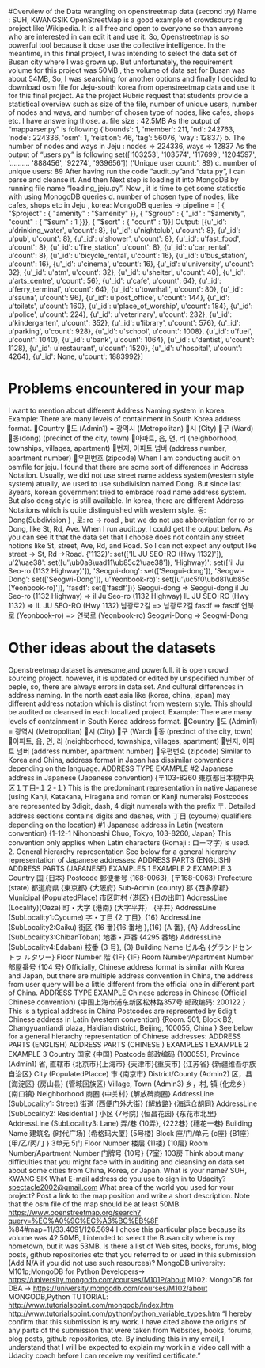 #Overview of the Data wrangling on openstreetmap data (second try)
Name : SUH, KWANGSIK
OpenStreetMap is a good example of crowdsourcing project like Wikipedia. It is all
free and open to everyone so than anyone who are interested in can edit it and use
it. So, Openstreetmap is so powerful tool because it dose use the collective
intelligence.
In the meantime, in this final project, I was intending to select the data set of
Busan city where I was grown up. But unfortunately, the requirement volume for
this project was 50MB , the volume of data set for Busan was about 54MB, So, I
was searching for another options and finally I decided to download osm file for
Jeju-south korea from openstreetmap data and use it for this final project.
As the project Rubric request that students provide a statistical overview such as
size of the file, number of unique users, number of nodes and ways, and number of
chosen type of nodes, like cafes, shops etc. I have answering those.
a. file size : 42.5MB
As the output of “mapparser.py” is following
{'bounds': 1,
'member': 211,
'nd': 242763,
'node': 224336,
'osm': 1,
'relation': 46,
'tag': 56076,
'way': 12837}
b. The number of nodes and ways in Jeju : nodes => 224336, ways => 12837
As the output of “users.py” is following
set(['103253',
 '103574',
 '117699',
 '1204597',
 '….......
 '888456',
 '92274',
 '939656'])
('Unique user count:', 89)
c. number of unique users: 89
After having run the code “audit.py”and “data.py”, I can parse and cleanse it. And
then Next step is loading it into MongoDB by running file name “loading_jeju.py”.
Now , it is time to get some staticstic with using MonogoDB queries
d. number of chosen type of nodes, like cafes, shops etc in Jeju , korea:
MongoDB queries →
pipeline = [ { "$project" : { "amenity" : "$amenity" }},
 { "$group" : { "_id" : "$amenity",
 "count" : { "$sum" : 1 }}},
 { "$sort" : { "count" : 1}}]
Output:
[{u'_id': u'drinking_water', u'count': 8}, {u'_id': u'nightclub', u'count': 8}, {u'_id':
u'pub', u'count': 8},
{u'_id': u'shower', u'count': 8},
{u'_id': u'fast_food', u'count': 8},
{u'_id': u'fire_station', u'count': 8},
{u'_id': u'car_rental', u'count': 8},
{u'_id': u'bicycle_rental', u'count': 16},
{u'_id': u'bus_station', u'count': 16},
{u'_id': u'cinema', u'count': 16},
{u'_id': u'university', u'count': 32},
{u'_id': u'atm', u'count': 32},
{u'_id': u'shelter', u'count': 40},
{u'_id': u'arts_centre', u'count': 56},
{u'_id': u'cafe', u'count': 64},
{u'_id': u'ferry_terminal', u'count': 64},
{u'_id': u'townhall', u'count': 80},
{u'_id': u'sauna', u'count': 96},
{u'_id': u'post_office', u'count': 144},
{u'_id': u'toilets', u'count': 160},
{u'_id': u'place_of_worship', u'count': 184},
{u'_id': u'police', u'count': 224},
{u'_id': u'veterinary', u'count': 232},
{u'_id': u'kindergarten', u'count': 352},
{u'_id': u'library', u'count': 576},
{u'_id': u'parking', u'count': 928},
{u'_id': u'school', u'count': 1008},
{u'_id': u'fuel', u'count': 1040},
{u'_id': u'bank', u'count': 1064},
{u'_id': u'dentist', u'count': 1128},
{u'_id': u'restaurant', u'count': 1520},
{u'_id': u'hospital', u'count': 4264},
{u'_id': None, u'count': 1883992}]
# Problems encountered in your map
I want to mention about different Address Naming system in korea.
Example:
There are many levels of containment in South Korea address format.
Country
도 (Admin1) = 광역시 (Metropolitan)
시 (City)
구 (Ward)
동(dong) (precinct of the city, town)
아파트, 읍, 면, 리 (neighborhood, townships, villages, apartment)
번지, 아파트 넘버 (address number, apartment number)
우편번호 (zipcode)
When I am conducting audit on osmfile for jeju. I found that there are some sort of
differences in Address Notation. Usually, we did not use street name addess
system(western style system) atually, we used to use subdivision named Dong.
But since last 3years, korean government tried to embrace road name address
system. But also dong style is still available.
In korea, there are different Address Notations which is quite distinguished with
western style.
 동: Dong(Subdivision ) , 로: ro -> road , but we do not use abbreviation for ro or
Dong, like St, Rd, Ave.
When I run audit.py, I could get the output below. As you can see it that the data
set that I choose does not contain any street notions like St, street, Ave, Rd, and
Road. So I can not expect any output like street → St, Rd ->Road.
{'1132)': set(['IL JU SEO-RO (Hwy 1132)']),
u'2\uae38': set([u'\ub0a8\uad11\ub85c2\uae38']),
'Highway)': set(['il Ju Seo-ro (1132 Highway)']),
'Seogui-dong': set(['Seogui-dong']),
'Seogwi-Dong': set(['Seogwi-Dong']),
u'Yeonbook-ro)': set([u'\uc5f0\ubd81\ub85c (Yeonbook-ro)']),
'fasdf': set(['fasdf'])}
Seogui-dong => Seogui-dong
il Ju Seo-ro (1132 Highway) => il Ju Seo-ro (1132 Highway)
IL JU SEO-RO (Hwy 1132) => IL JU SEO-RO (Hwy 1132)
남광로2길 => 남광로2길
fasdf => fasdf
연북로 (Yeonbook-ro) => 연북로 (Yeonbook-ro)
Seogwi-Dong => Seogwi-Dong
# Other ideas about the datasets
Openstreetmap dataset is awesome,and powerfull. it is open crowd sourcing
project. however, it is updated or edited by unspecified number of peple, so, there
are always errors in data set. And cultural differences in address naming. In the
north east asia like (korea, china, japan) may different address notation which is
distinct from western style. This should be audited or cleansed in each localized
project.
Example:
There are many levels of containment in South Korea address format.
Country
도 (Admin1) = 광역시 (Metropolitan)
시 (City)
구 (Ward)
동 (precinct of the city, town)
아파트, 읍, 면, 리 (neighborhood, townships, villages, apartment)
번지, 아파트 넘버 (address number, apartment number)
우편번호 (zipcode)
Similar to Korea and China, address format in Japan has dissimilar conventions depending on the
language.
ADDRESS TYPE EXAMPLE
#2 Japanese address in
Japanese (Japanese
convention)
{〒103-8260 東京都日本橋中央区１丁目-１２-１}
This is the predominant representation in native Japanese (using Kanji,
Katakana, Hiragana and roman or Kanji numerals)
Postcodes are represented by 3digit, dash, 4 digit numerals with the prefix 〒.
Detailed address sections contains digits and dashes, with 丁目 (cyoume)
qualifiers depending on the location)
#1 Japanese address in Latin
(western convention)
{1-12-1 Nihonbashi Chuo, Tokyo, 103-8260, Japan}
This convention only applies when Latin characters (Romaji : ローマ字) is used.
2. General hierarchy representation
See below for a general hierarchy representation of Japanese addresses:
ADDRESS PARTS (ENGLISH) ADDRESS PARTS
(JAPANESE)
EXAMPLES 1 EXAMPLE 2 EXAMPLE 3
Country 国 {日本}
Postcode 郵便番号 {168-0063}, {〒168-0063}
Prefecture (state) 都道府県 {東京都} {大阪府}
Sub-Admin (county) 郡 {西多摩郡}
Municipal (PopulatedPlace) 市区町村 {港区} {日の出町}
AddressLine (Locality)(Oaza) 町・大字 {港南} {大字平井｝
{平井}
AddressLine
(SubLocality1:Cyoume)
字・丁目 {2 丁目}, {16}
AddressLine (SubLocality2:Gaiku) 街区 {16 番}{16 番地
},{16}
{A 番}, {A}
AddressLine (SubLocality3:ChibanToban)
地番・戸番 {4295 番地}
AddressLine (SubLocality4:Edaban) 枝番 {3 号}, {3}
Building Name ビル名 {グランドセントラ
ルタワー}
Floor Number 階 {1F} {1F}
Room Number/Apartment Number 部屋番号 {104 号}
Officially, Chinese address format is similar with Korea and Japan, but there are multiple address
convention in China, the address from user query will be a little different from the official one in
different part of China.
ADDRESS TYPE EXAMPLE
Chinese address in Chinese
(Official Chinese convention)
{中国上海市浦东新区松林路357号 邮政编码: 200122 }
This is a typical address in China
Postcodes are represented by 6digit
Chinese address in Latin
(western convention)
{Room. 501, Block B2, Changyuantiandi plaza, Haidian district, Beijing, 100055,
China }
See below for a general hierarchy representation of Chinese addresses:
ADDRESS PARTS (ENGLISH) ADDRESS PARTS
(CHINESE )
EXAMPLES 1 EXAMPLE 2 EXAMPLE 3
Country 国家 {中国}
Postcode 邮政编码 {100055},
Province (Admin1) 省, 直辖市 {北京市}{上海市}
{天津市}{重庆市}
{江苏省} {新疆维吾尔族
自治区}
City (PopulatedPlacce) 市 {南京市}
District/County (Admin2) 区，县 {海淀区} {房山县} {管城回族区}
Village, Town (Admin3) 乡，村, 镇 {化龙乡} {南口镇}
Neighborhood 商圈 {中关村} {解放碑商圈}
AddressLine (SubLocality1: Street) 街道 {西便门外大街} {解放路} {海运仓胡同}
AddressLine (SubLocality2:
Residential )
小区 {7号院} {恒昌花园} {东花市北里}
AddressLine (SubLocality3: Lane) 弄/巷 {10弄}, {222巷} {穗花一巷}
Building Name 建筑名 {时代广场} {希格玛大厦} {5号楼}
Block 座/门/单元 {c座} {B1座}
{甲/乙/丙/丁}
3单元 5门
Floor Number 楼层 {11楼} {10层}
Room Number/Apartment Number 门牌号 {10号} {7室} 103房
Think about many difficulties that you might face with in auditing and cleansing on data set about some
cities from China, Korea, or Japan.
What is your name?
SUH, KWANG SIK
What E-mail address do you use to sign in to Udacity?
spectacle2002@gmail.com
What area of the world you used for your project? Post a link to the map position
and write a short description. Note that the osm file of the map should be at least
50MB.
https://www.openstreetmap.org/search?query=%EC%A0%9C%EC%A3%BC%EB%8F
%84#map=11/33.4091/126.5694
I chose this particular place because its volume was 42.50MB, I intended to select
the Busan city where is my hometown, but it was 53MB.
Is there a list of Web sites, books, forums, blog posts, github repositories etc that you
referred to or used in this submission (Add N/A if you did not use such resources)?
MongoDB university: M101p;MongoDB for Python Developers->
https://university.mongodb.com/courses/M101P/about
 M102: MongoDB for DBA ->
https://university.mongodb.com/courses/M102/about
 MONGODB,Python TUTORIAL:
http://www.tutorialspoint.com/mongodb/index.htm
http://www.tutorialspoint.com/python/python_variable_types.htm
“I hereby confirm that this submission is my work. I have cited above the origins
of any parts of the submission that were taken from Websites, books, forums, blog posts,
github repositories, etc. By including this in my email, I understand that I will be expected
to explain my work in a video call with a Udacity coach before I can receive my verified
certificate.”
